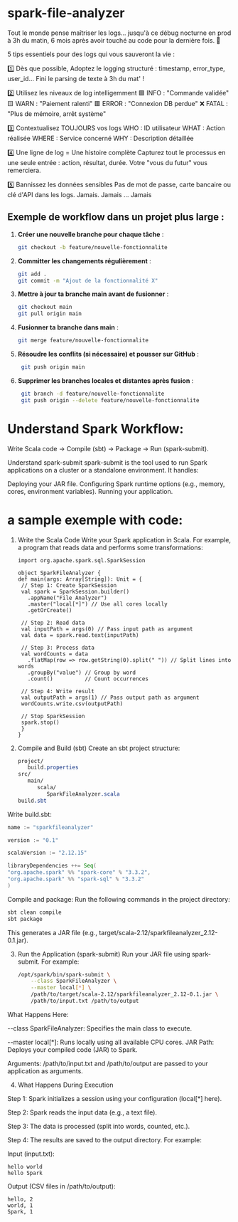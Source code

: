 # spark-file-analyzer
Tout le monde pense maîtriser les logs... jusqu'à ce débug nocturne en prod à 3h du matin, 6 mois après avoir touché au code pour la dernière fois. 🌙

5 tips essentiels pour des logs qui vous sauveront la vie :

1️⃣ Dès que possible, Adoptez le logging structuré : timestamp, error_type, user_id... Fini le parsing de texte à 3h du mat' !

2️⃣ Utilisez les niveaux de log intelligemment 
 🟩 INFO : "Commande validée" 
 🟨 WARN : "Paiement ralenti"
 🟥 ERROR : "Connexion DB perdue" 
 ❌ FATAL : "Plus de mémoire, arrêt système"

3️⃣ Contextualisez TOUJOURS vos logs 
WHO : ID utilisateur 
WHAT : Action réalisée 
WHERE : Service concerné 
WHY : Description détaillée

4️⃣ Une ligne de log = Une histoire complète Capturez tout le processus en une seule entrée : action, résultat, durée. Votre "vous du futur" vous remerciera.

5️⃣ Bannissez les données sensibles Pas de mot de passe, carte bancaire ou clé d'API dans les logs. Jamais. Jamais ... Jamais

## Exemple de workflow dans un projet plus large :
1. **Créer une nouvelle branche pour chaque tâche** :
   ```bash
   git checkout -b feature/nouvelle-fonctionnalite
   ```
2. **Committer les changements régulièrement** :

   ```bash
   git add .
   git commit -m "Ajout de la fonctionnalité X"
   ```
3. **Mettre à jour ta branche main avant de fusionner** :

   ```bash
   git checkout main
   git pull origin main
   ```

4. **Fusionner ta branche dans main** :

   ```bash
   git merge feature/nouvelle-fonctionnalite
   ```

5. **Résoudre les conflits (si nécessaire) et pousser sur GitHub** :

   ```bash
    git push origin main
   ```

6. **Supprimer les branches locales et distantes après fusion** :

   ```bash
    git branch -d feature/nouvelle-fonctionnalite
    git push origin --delete feature/nouvelle-fonctionnalite
   ```

# Understand Spark Workflow:

Write Scala code → Compile (sbt) → Package → Run (spark-submit).

Understand spark-submit spark-submit is the tool used to run Spark applications on a cluster or a standalone environment. It handles:

Deploying your JAR file. Configuring Spark runtime options (e.g., memory, cores, environment variables). Running your application.

# a sample exemple with code:

1. Write the Scala Code
Write your Spark application in Scala. For example, a program that reads data and performs some transformations:
   ```
   import org.apache.spark.sql.SparkSession

   object SparkFileAnalyzer {
   def main(args: Array[String]): Unit = {
    // Step 1: Create SparkSession
    val spark = SparkSession.builder()
      .appName("File Analyzer")
      .master("local[*]") // Use all cores locally
      .getOrCreate()

    // Step 2: Read data
    val inputPath = args(0) // Pass input path as argument
    val data = spark.read.text(inputPath)

    // Step 3: Process data
    val wordCounts = data
      .flatMap(row => row.getString(0).split(" ")) // Split lines into words
      .groupBy("value") // Group by word
      .count()          // Count occurrences

    // Step 4: Write result
    val outputPath = args(1) // Pass output path as argument
    wordCounts.write.csv(outputPath)

    // Stop SparkSession
    spark.stop()
    }
   }
   ```
2. Compile and Build (sbt)
Create an sbt project structure:
   ```css
   project/
      build.properties
   src/
      main/
         scala/
            SparkFileAnalyzer.scala
   build.sbt
   ```
Write build.sbt:
   ```sbt
   name := "sparkfileanalyzer"

   version := "0.1"

   scalaVersion := "2.12.15"

   libraryDependencies ++= Seq(
   "org.apache.spark" %% "spark-core" % "3.3.2",
   "org.apache.spark" %% "spark-sql" % "3.3.2"
   )
   ```
Compile and package:
Run the following commands in the project directory:

   ```bash
sbt clean compile
sbt package
   ```
This generates a JAR file (e.g., target/scala-2.12/sparkfileanalyzer_2.12-0.1.jar).

3. Run the Application (spark-submit)
Run your JAR file using spark-submit. For example:

   ```bash
   /opt/spark/bin/spark-submit \
       --class SparkFileAnalyzer \
       --master local[*] \
       /path/to/target/scala-2.12/sparkfileanalyzer_2.12-0.1.jar \
       /path/to/input.txt /path/to/output
   ```
What Happens Here:

--class SparkFileAnalyzer: Specifies the main class to execute.

--master local[*]: Runs locally using all available CPU cores.
JAR Path: Deploys your compiled code (JAR) to Spark.

Arguments: /path/to/input.txt and /path/to/output are passed to your application as arguments.

4. What Happens During Execution

Step 1: Spark initializes a session using your configuration (local[*] here).

Step 2: Spark reads the input data (e.g., a text file).

Step 3: The data is processed (split into words, counted, etc.).

Step 4: The results are saved to the output directory.
For example:

Input (input.txt):
   ```
hello world
hello Spark
```
Output (CSV files in /path/to/output):

```
hello, 2
world, 1
Spark, 1
```

